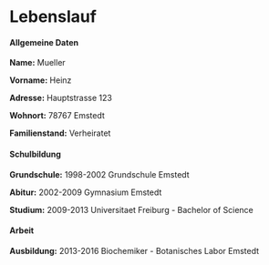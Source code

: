 # Lebenslauf #

#### Allgemeine Daten

**Name:** 			Mueller

**Vorname:**		Heinz

**Adresse:**		Hauptstrasse 123

**Wohnort:**		78767 Emstedt

**Familienstand:**	Verheiratet

#### Schulbildung

**Grundschule:**	1998-2002 Grundschule Emstedt

**Abitur:**			2002-2009 Gymnasium Emstedt

**Studium:**		2009-2013 Universitaet Freiburg - Bachelor of Science

#### Arbeit

**Ausbildung:**		2013-2016 Biochemiker - Botanisches Labor Emstedt